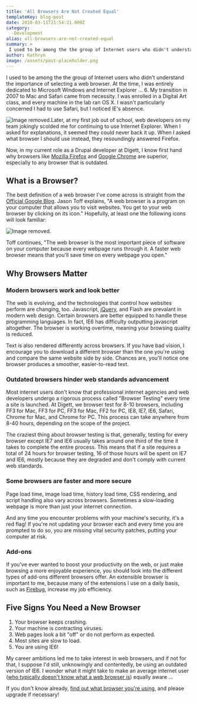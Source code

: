 ```yaml
---
title: 'All Browsers Are Not Created Equal'
templateKey: blog-post
date: 2010-03-11T21:54:21.000Z
category: 
  -Development
alias: all-browsers-are-not-created-equal
summary: > 
 I used to be among the the group of Internet users who didn't understand the importance of selecting a web browser. At the time, I was entirely dedicated to Microsoft Windows and Internet Explorer ... 6. My transition in 2007 to Mac and Safari came from necessity. I was enrolled in a Digital Art class, and every machine in the lab ran OS X. I wasn't particularly concerned I had to use Safari, but I noticed IE's absence.
author: Kathryn
image: /assets/post-placeholder.png
---
```


I used to be among the the group of Internet users who didn't understand the importance of selecting a web browser. At the time, I was entirely dedicated to Microsoft Windows and Internet Explorer ... 6. My transition in 2007 to Mac and Safari came from necessity. I was enrolled in a Digital Art class, and every machine in the lab ran OS X. I wasn't particularly concerned I had to use Safari, but I noticed IE's absence.

![Image removed.](/core/misc/icons/e32700/error.svg "This image has been removed. For security reasons, only images from the local domain are allowed.")Later, at my first job out of school, web developers on my team jokingly scolded me for continuing to use Internet Explorer. When I asked for explanations, it seemed they could never back it up. When I asked what browser I should use instead, they resoundingly answered Firefox.

Now, in my current role as a Drupal developer at Digett, I know first hand why browsers like [Mozilla Firefox](http://www.mozilla.com/en-US/) and [Google Chrome](http://www.google.com/chrome) are superior, especially to any browser that is outdated.

What is a Browser?
------------------

The best definition of a web browser I've come across is straight from the [Official Google Blog](http://googleblog.blogspot.com/2009/10/what-is-browser.html). Jason Toff explains, "A web browser is a program on your computer that allows you to visit websites. You get to your web browser by clicking on its icon." Hopefully, at least one the following icons will look familiar:

![Image removed.](/core/misc/icons/e32700/error.svg "This image has been removed. For security reasons, only images from the local domain are allowed.")

Toff continues, "The web browser is the most important piece of software on your computer because every webpage runs through it. A faster web browser means that you'll save time on every webpage you open."

Why Browsers Matter
-------------------

### Modern browsers work and look better

The web is evolving, and the technologies that control how websites perform are changing, too. Javascript, [jQuery](http://www.jquery.com), and Flash are prevalant in modern web design. Certain browsers are better equipped to handle these programming languages. In fact, IE6 has difficulty outputting javascript altogether. The browser is working overtime, meaning your browsing quality is reduced.

Text is also rendered differently across browsers. If you have bad vision, I encourage you to download a different browser than the one you're using and compare the same website side by side. Chances are, you'll notice one browser produces a smoother, easier-to-read text.

### Outdated browsers hinder web standards advancement

Most internet users don't know that professional internet agencies and web developers undergo a rigorous process called "Browser Testing" every time a site is launched. At Digett, we browser test for 8-10 browsers, including FF3 for Mac, FF3 for PC, FF3 for Mac, FF2 for PC, IE8, IE7, IE6, Safari, Chrome for Mac, and Chrome for PC. This process can take anywhere from 8-40 hours, depending on the scope of the project.

The craziest thing about browser testing is that, generally, testing for every browser except IE7 and IE6 usually takes around one third of the time it takes to complete the entire process. This means that if a site requires a total of 24 hours for browser testing, 16 of those hours will be spent on IE7 and IE6, mostly because they are degraded and don't comply with current web standards.

### Some browsers are faster and more secure

Page load time, image load time, history load time, CSS rendering, and script handling also vary across browsers. Sometimes a slow-loading webpage is more than just your internet connection.

And any time you encounter problems with your machine's security, it's a red flag! If you're not updating your browser each and every time you are prompted to do so, you are missing vital security patches, putting your computer at risk.

### Add-ons

If you've ever wanted to boost your productivity on the web, or just make browsing a more enjoyable experience, you should look into the different types of add-ons different browsers offer. An extensible browser is important to me, because many of the extensions I use on a daily basis, such as [Firebug](https://addons.mozilla.org/en-US/firefox/addon/1843), increase my job efficiency.

Five Signs You Need a New Browser
---------------------------------

1.  Your browser keeps crashing.
2.  Your machine is contracting viruses.
3.  Web pages look a bit "off" or do not perform as expected.
4.  Most sites are slow to load.
5.  You are using IE6!

My career ambitions led me to take interest in web browsers, and if not for that, I suppose I'd still, unknowingly and contentedly, be using an outdated version of IE6. I wonder what it might take to make an average internet user ([who typically doesn't know what a web browser is](http://www.youtube.com/watch?v=o4MwTvtyrUQ)) equally aware ...

If you don't know already, [find out what browser you're using](http://www.whatbrowser.org/en/), and please upgrade if necessary!